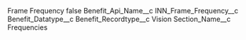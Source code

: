 <?xml version="1.0" encoding="UTF-8"?>
<CustomMetadata xmlns="http://soap.sforce.com/2006/04/metadata" xmlns:xsi="http://www.w3.org/2001/XMLSchema-instance" xmlns:xsd="http://www.w3.org/2001/XMLSchema">
    <label>Frame Frequency</label>
    <protected>false</protected>
    <values>
        <field>Benefit_Api_Name__c</field>
        <value xsi:type="xsd:string">INN_Frame_Frequency__c</value>
    </values>
    <values>
        <field>Benefit_Datatype__c</field>
        <value xsi:nil="true"/>
    </values>
    <values>
        <field>Benefit_Recordtype__c</field>
        <value xsi:type="xsd:string">Vision</value>
    </values>
    <values>
        <field>Section_Name__c</field>
        <value xsi:type="xsd:string">Frequencies</value>
    </values>
</CustomMetadata>
